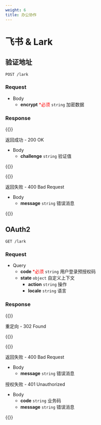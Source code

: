 ```yaml
---
weight: 6
title: 办公协作
---
```


# 飞书 & Lark

## 验证地址

```
POST /lark
```

### Request

- Body
    - **encrypt** <font color="red">*必须</font> `string` 加密数据

### Response

{{<hint info>}}

返回成功 - 200 OK

- Body
  - **challenge** `string` 验证值

{{</hint>}}

{{<hint danger>}}

返回失败 - 400 Bad Request

- Body
    - **message** `string` 错误消息

{{</hint>}}

## OAuth2

```
GET /lark
```

### Request

- Query
    - **code** <font color="red">*必须</font> `string` 用户登录预授权码
    - **state** `object` 自定义上下文
      - **action** `string` 操作
      - **locale** `string` 语言

### Response

{{<hint info>}}

重定向 - 302 Found

{{</hint>}}

{{<hint danger>}}

返回失败 - 400 Bad Request

- Body
    - **message** `string` 错误消息

授权失败 - 401 Unauthorized

- Body
  - **code** `string` 业务码 
  - **message** `string` 错误消息

{{</hint>}}

